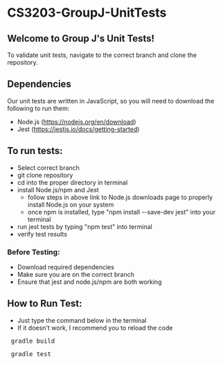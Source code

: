 # CS3203-GroupJ-UnitTests

## Welcome to Group J's Unit Tests!
To validate unit tests, navigate to the correct branch and clone the repository.

## Dependencies
Our unit tests are written in JavaScript, so you will need to download the following to run them:
- Node.js (https://nodejs.org/en/download)
- Jest (https://jestjs.io/docs/getting-started)

## To run tests:
- Select correct branch
- git clone repository
- cd into the proper directory in terminal
- install Node.js/npm and Jest
    - follow steps in above link to Node.js downloads page to properly install Node.js on your system
    - once npm is installed, type "npm install --save-dev jest" into your terminal
- run jest tests by typing "npm test" into terminal
- verify test results


### Before Testing:
- Download required dependencies
- Make sure you are on the correct branch
- Ensure that jest and node.js/npm are both working

## How to Run Test:
- Just type the command below in the terminal
- If it doesn't work, I recommend you to reload the code
<pre> gradle build </pre>
<pre> gradle test </pre>
